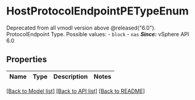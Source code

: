 # HostProtocolEndpointPETypeEnum

Deprecated from all vmodl version above @released(\"6.0\").  ProtocolEndpoint Type.  Possible values: - `block` - `nas`  ***Since:*** vSphere API 6.0 

## Properties
Name | Type | Description | Notes
------------ | ------------- | ------------- | -------------

[[Back to Model list]](../README.md#documentation-for-models) [[Back to API list]](../README.md#documentation-for-api-endpoints) [[Back to README]](../README.md)


